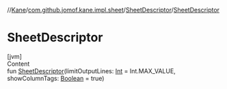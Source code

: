 //[Kane](../../index.md)/[com.github.jomof.kane.impl.sheet](../index.md)/[SheetDescriptor](index.md)/[SheetDescriptor](-sheet-descriptor.md)



# SheetDescriptor  
[jvm]  
Content  
fun [SheetDescriptor](-sheet-descriptor.md)(limitOutputLines: [Int](https://kotlinlang.org/api/latest/jvm/stdlib/kotlin/-int/index.html) = Int.MAX_VALUE, showColumnTags: [Boolean](https://kotlinlang.org/api/latest/jvm/stdlib/kotlin/-boolean/index.html) = true)  



